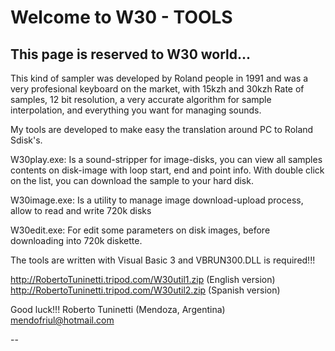 # Welcome to W30 - TOOLS

## This page is reserved to W30 world...

This kind of sampler was developed by Roland people in 1991 and was a very profesional keyboard on the market, with 15kzh and 30kzh Rate of samples, 12 bit resolution, a very accurate algorithm for sample interpolation, and everything you want for managing sounds.

My tools are developed to make easy the translation around PC to Roland Sdisk's.

W30play.exe: Is a sound-stripper for image-disks, you can view all samples contents on disk-image with loop start, end and point info. With double click on the list, you can download the sample to your hard disk.

W30image.exe: Is a utility to manage image download-upload process, allow to read and write 720k disks

W30edit.exe: For edit some parameters on disk images, before downloading into 720k diskette.

The tools are written with Visual Basic 3 and VBRUN300.DLL is required!!!

http://RobertoTuninetti.tripod.com/W30util1.zip (English version) http://RobertoTuninetti.tripod.com/W30util2.zip (Spanish version)

Good luck!!!
Roberto Tuninetti (Mendoza, Argentina)
mendofriul@hotmail.com

--
